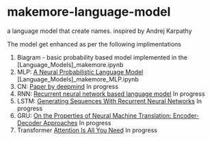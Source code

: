 # makemore-language-model
a language model that create names. inspired by Andrej Karpathy

The model get enhanced as per the following implimentations 
1. Biagram - basic probability based model 
    implemented in the [Language_Models]_makemore.ipynb
2. MLP: [A Neural Probabilistic Language Model](https://www.jmlr.org/papers/volume3/bengio03a/bengio03a.pdf)
    [Language_Models]_makemore_MLP.ipynb
3. CN: [Paper by deepmind](https://arxiv.org/abs/1609.03499)
    In progress
4. RNN: [Recurrent neural network based language model](https://www.fit.vutbr.cz/research/groups/speech/publi/2010/mikolov_interspeech2010_IS100722.pdf)
    In progress
5. LSTM: [Generating Sequences With Recurrent Neural Networks](https://arxiv.org/abs/1308.0850)
    In progress
6. GRU: [On the Properties of Neural Machine Translation: Encoder-Decoder Approaches](https://arxiv.org/abs/1409.1259)
    In progress
7. Transformer [Attention Is All You Need](https://arxiv.org/abs/1706.03762)
    In progress

